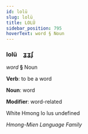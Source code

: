 ```yaml
---
id: lolü
slug: lolü
title: LOLÜ
sidebar_position: 795
hoverText: word § Noun
---
```


### lolü&emsp;<span kind="abugida">ʓʓʄ</span>

*word* **§** Noun

**Verb**: to be a word

**Noun**: word

**Modifier**: word-related

White Hmong lo lus undefined

*Hmong-Mien Language Family*